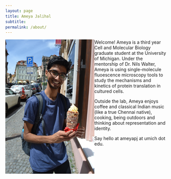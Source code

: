 ```yaml
---
layout: page
title: Ameya Jalihal
subtitle:  
permalink: /about/
---
```

<img align="left" width="279" height="419" src="/Images/Trdlnik.jpg">

Welcome! Ameya is a third year Cell and Molecular Biology graduate student at the University of Michigan. Under the mentorship of Dr. Nils Walter, Ameya is using single-molecule fluoescence microscopy tools to study the mechanisms and kinetics of protein translation in cultured cells.

Outside the lab, Ameya enjoys coffee and classical Indian music (like a true Chennai native), cooking, being outdoors and thinking about representation and identity.

Say hello at ameyapj at umich dot edu.
